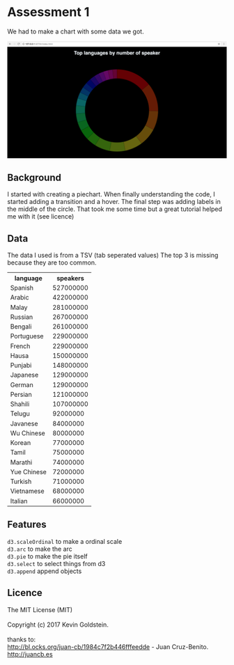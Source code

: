 # Assessment 1
We had to make a chart with some data we got.

![preview](preview.png)

## Background
I started with creating a piechart. 
When finally understanding the code, I started adding a transition and a hover.
The final step was adding labels in the middle of the circle.
That took me some time but a great tutorial helped me with it (see licence)

## Data
The data I used is from a TSV (tab seperated values)
The top 3 is missing because they are too common.

<table>
  <tr>
    <th>language</th>
    <th>speakers</th>
  </tr>
  <tr>
    <td>Spanish</td>
    <td>527000000</td>
  <tr>
    <td>Arabic</td>
    <td>422000000</td>
  </tr>
  <tr>
    <td>Malay</td>
    <td>281000000</td>
  </tr>
  <tr>
    <td>Russian</td>
    <td>267000000</td>
  </tr>
  <tr>
    <td>Bengali</td>
    <td>261000000</td>
  </tr>
  <tr>
    <td>Portuguese</td>
    <td>229000000</td>
  </tr>
  <tr>
    <td>French</td>
    <td>229000000</td>
  </tr>
    <tr>
    <td>Hausa</td>
    <td>150000000</td>
  </tr>
  <tr>
    <td>Punjabi</td>
    <td>148000000</td>
  </tr>
  <tr>
    <td>Japanese</td>
    <td>129000000</td>
  </tr>
  <tr>
    <td>German</td>
    <td>129000000</td>
  </tr>
  <tr>
    <td>Persian</td>
    <td>121000000</td>
  </tr>
  <tr>
    <td>Shahili</td>
    <td>107000000</td>
  </tr>
      <tr>
    <td>Telugu</td>
    <td>92000000</td>
  </tr>
  <tr>
    <td>Javanese</td>
    <td>84000000</td>
  </tr>
  <tr>
    <td>Wu Chinese</td>
    <td>80000000</td>
  </tr>
  <tr>
    <td>Korean</td>
    <td>77000000</td>
  </tr>
  <tr>
    <td>Tamil</td>
    <td>75000000</td>
  </tr>
  <tr>
    <td>Marathi</td>
    <td>74000000</td>
  </tr>  
  <tr>
    <td>Yue Chinese</td>
    <td>72000000</td>
  </tr>
  <tr>
    <td>Turkish</td>
    <td>71000000</td>
  </tr>
  <tr>
    <td>Vietnamese</td>
    <td>68000000</td>
  </tr>
  <tr>
    <td>Italian</td>
    <td>66000000</td>
  </tr>
</table>

## Features
`d3.scaleOrdinal` to make a ordinal scale <br>
`d3.arc` to make the arc <br>
`d3.pie` to make the pie itself <br>
`d3.select` to select things from d3 <br>
`d3.append` append objects <br>

## Licence
The MIT License (MIT)<br>
<br>
Copyright (c) 2017 Kevin Goldstein. <br>
<br>
thanks to: <br>
http://bl.ocks.org/juan-cb/1984c7f2b446fffeedde - Juan Cruz-Benito. http://juancb.es 
